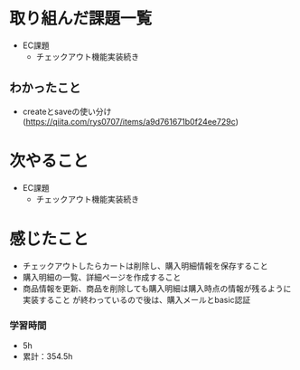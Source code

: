 # 取り組んだ課題一覧

- EC課題 
    - チェックアウト機能実装続き

## わかったこと

- createとsaveの使い分け(https://qiita.com/rys0707/items/a9d761671b0f24ee729c)

# 次やること

- EC課題 
    - チェックアウト機能実装続き

# 感じたこと

- チェックアウトしたらカートは削除し、購入明細情報を保存すること
- 購入明細の一覧、詳細ページを作成すること
- 商品情報を更新、商品を削除しても購入明細は購入時点の情報が残るように実装すること
が終わっているので後は、購入メールとbasic認証

### 学習時間

- 5h
- 累計：354.5h
